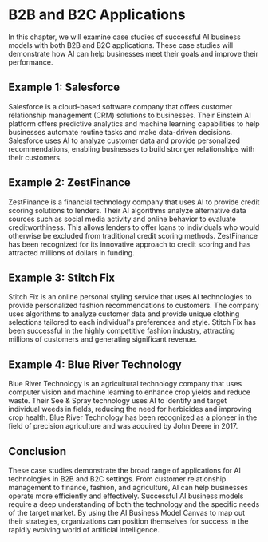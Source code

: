 B2B and B2C Applications
=======================================================================

In this chapter, we will examine case studies of successful AI business models with both B2B and B2C applications. These case studies will demonstrate how AI can help businesses meet their goals and improve their performance.

Example 1: Salesforce
---------------------

Salesforce is a cloud-based software company that offers customer relationship management (CRM) solutions to businesses. Their Einstein AI platform offers predictive analytics and machine learning capabilities to help businesses automate routine tasks and make data-driven decisions. Salesforce uses AI to analyze customer data and provide personalized recommendations, enabling businesses to build stronger relationships with their customers.

Example 2: ZestFinance
----------------------

ZestFinance is a financial technology company that uses AI to provide credit scoring solutions to lenders. Their AI algorithms analyze alternative data sources such as social media activity and online behavior to evaluate creditworthiness. This allows lenders to offer loans to individuals who would otherwise be excluded from traditional credit scoring methods. ZestFinance has been recognized for its innovative approach to credit scoring and has attracted millions of dollars in funding.

Example 3: Stitch Fix
---------------------

Stitch Fix is an online personal styling service that uses AI technologies to provide personalized fashion recommendations to customers. The company uses algorithms to analyze customer data and provide unique clothing selections tailored to each individual's preferences and style. Stitch Fix has been successful in the highly competitive fashion industry, attracting millions of customers and generating significant revenue.

Example 4: Blue River Technology
--------------------------------

Blue River Technology is an agricultural technology company that uses computer vision and machine learning to enhance crop yields and reduce waste. Their See \& Spray technology uses AI to identify and target individual weeds in fields, reducing the need for herbicides and improving crop health. Blue River Technology has been recognized as a pioneer in the field of precision agriculture and was acquired by John Deere in 2017.

Conclusion
----------

These case studies demonstrate the broad range of applications for AI technologies in B2B and B2C settings. From customer relationship management to finance, fashion, and agriculture, AI can help businesses operate more efficiently and effectively. Successful AI business models require a deep understanding of both the technology and the specific needs of the target market. By using the AI Business Model Canvas to map out their strategies, organizations can position themselves for success in the rapidly evolving world of artificial intelligence.
